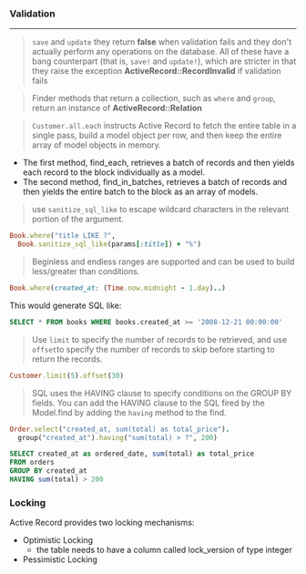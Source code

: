 ### Validation
---
> `save` and `update` they return **false** when validation fails and they don't actually perform any operations on the database. All of these have a bang counterpart (that is, `save!` and `update!`), which are stricter in that they raise the exception **ActiveRecord::RecordInvalid** if validation fails

> Finder methods that return a collection, such as `where` and `group`, return an instance of **ActiveRecord::Relation**

> `Customer.all.each` instructs Active Record to fetch the entire table in a single pass, build a model object per row, and then keep the entire array of model objects in memory. 
- The first method, find_each, retrieves a batch of records and then yields each record to the block individually as a model. 
- The second method, find_in_batches, retrieves a batch of records and then yields the entire batch to the block as an array of models.

> use `sanitize_sql_like` to escape wildcard characters in the relevant portion of the argument.

```ruby
Book.where("title LIKE ?",
  Book.sanitize_sql_like(params[:title]) + "%")
```
> Beginless and endless ranges are supported and can be used to build less/greater than conditions.
```ruby
Book.where(created_at: (Time.now.midnight - 1.day)..)
```
This would generate SQL like:
```sql
SELECT * FROM books WHERE books.created_at >= '2008-12-21 00:00:00'
```
> Use `limit` to specify the number of records to be retrieved, and use `offset`to specify the number of records to skip before starting to return the records.
```ruby
Customer.limit(5).offset(30)
```
> SQL uses the HAVING clause to specify conditions on the GROUP BY fields. You can add the HAVING clause to the SQL fired by the Model.find by adding the `having` method to the find.


```ruby
Order.select("created_at, sum(total) as total_price").
  group("created_at").having("sum(total) > ?", 200)
```
```sql
SELECT created_at as ordered_date, sum(total) as total_price
FROM orders
GROUP BY created_at
HAVING sum(total) > 200
```
### Locking
Active Record provides two locking mechanisms:

- Optimistic Locking
    - the table needs to have a column called lock_version of type integer
- Pessimistic Locking